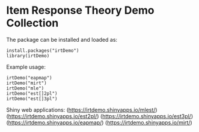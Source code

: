 # Item Response Theory Demo Collection

The package can be installed and loaded as:
```{r}
install.packages("irtDemo")
library(irtDemo)
```
Example usage:
```{r}
irtDemo("eapmap")
irtDemo("mirt")
irtDemo("mle")
irtDemo("est[]2pl")
irtDemo("est[]3pl")
```
Shiny web applications:
(https://irtdemo.shinyapps.io/mlest/)
(https://irtdemo.shinyapps.io/est2pl/)
(https://irtdemo.shinyapps.io/est3pl/)
(https://irtdemo.shinyapps.io/eapmap/)
(https://irtdemo.shinyapps.io/mirt/)

